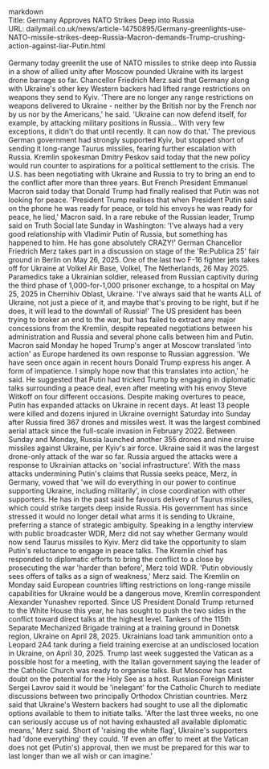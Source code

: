 markdown<br>Title: Germany Approves NATO Strikes Deep into Russia<br>URL: dailymail.co.uk/news/article-14750895/Germany-greenlights-use-NATO-missile-strikes-deep-Russia-Macron-demands-Trump-crushing-action-against-liar-Putin.html<br><br>Germany today greenlit the use of NATO missiles to strike deep into Russia in a show of allied unity after Moscow pounded Ukraine with its largest drone barrage so far. Chancellor Friedrich Merz said that Germany along with Ukraine's other key Western backers had lifted range restrictions on weapons they send to Kyiv. 'There are no longer any range restrictions on weapons delivered to Ukraine - neither by the British nor by the French nor by us nor by the Americans,' he said. 'Ukraine can now defend itself, for example, by attacking military positions in Russia... With very few exceptions, it didn't do that until recently. It can now do that.' The previous German government had strongly supported Kyiv, but stopped short of sending it long-range Taurus missiles, fearing further escalation with Russia. Kremlin spokesman Dmitry Peskov said today that the new policy would run counter to aspirations for a political settlement to the crisis. The U.S. has been negotiating with Ukraine and Russia to try to bring an end to the conflict after more than three years. But French President Emmanuel Macron said today that Donald Trump had finally realised that Putin was not looking for peace. 'President Trump realises that when President Putin said on the phone he was ready for peace, or told his envoys he was ready for peace, he lied,' Macron said. In a rare rebuke of the Russian leader, Trump said on Truth Social late Sunday in Washington: 'I've always had a very good relationship with Vladimir Putin of Russia, but something has happened to him. He has gone absolutely CRAZY!' German Chancellor Friedrich Merz takes part in a discussion on stage of the 'Re:Publica 25' fair ground in Berlin on May 26, 2025. One of the last two F-16 fighter jets takes off for Ukraine at Volkel Air Base, Volkel, The Netherlands, 26 May 2025. Paramedics take a Ukrainian soldier, released from Russian captivity during the third phase of 1,000-for-1,000 prisoner exchange, to a hospital on May 25, 2025 in Chernihiv Oblast, Ukraine. 'I've always said that he wants ALL of Ukraine, not just a piece of it, and maybe that's proving to be right, but if he does, it will lead to the downfall of Russia!' The US president has been trying to broker an end to the war, but has failed to extract any major concessions from the Kremlin, despite repeated negotiations between his administration and Russia and several phone calls between him and Putin. Macron said Monday he hoped Trump's anger at Moscow translated 'into action' as Europe hardened its own response to Russian aggression. 'We have seen once again in recent hours Donald Trump express his anger. A form of impatience. I simply hope now that this translates into action,' he said. He suggested that Putin had tricked Trump by engaging in diplomatic talks surrounding a peace deal, even after meeting with his envoy Steve Witkoff on four different occasions. Despite making overtures to peace, Putin has expanded attacks on Ukraine in recent days. At least 13 people were killed and dozens injured in Ukraine overnight Saturday into Sunday after Russia fired 367 drones and missiles west. It was the largest combined aerial attack since the full-scale invasion in February 2022. Between Sunday and Monday, Russia launched another 355 drones and nine cruise missiles against Ukraine, per Kyiv's air force. Ukraine said it was the largest drone-only attack of the war so far. Russia argued the attacks were a response to Ukrainian attacks on 'social infrastructure'. With the mass attacks undermining Putin's claims that Russia seeks peace, Merz, in Germany, vowed that 'we will do everything in our power to continue supporting Ukraine, including militarily', in close coordination with other supporters. He has in the past said he favours delivery of Taurus missiles, which could strike targets deep inside Russia. His government has since stressed it would no longer detail what arms it is sending to Ukraine, preferring a stance of strategic ambiguity. Speaking in a lengthy interview with public broadcaster WDR, Merz did not say whether Germany would now send Taurus missiles to Kyiv. Merz did take the opportunity to slam Putin's reluctance to engage in peace talks. The Kremlin chief has responded to diplomatic efforts to bring the conflict to a close by prosecuting the war 'harder than before', Merz told WDR. 'Putin obviously sees offers of talks as a sign of weakness,' Merz said. The Kremlin on Monday said European countries lifting restrictions on long-range missile capabilities for Ukraine would be a dangerous move, Kremlin correspondent Alexander Yunashev reported. Since US President Donald Trump returned to the White House this year, he has sought to push the two sides in the conflict toward direct talks at the highest level. Tankers of the 115th Separate Mechanized Brigade training at a training ground in Donetsk region, Ukraine on April 28, 2025. Ukrainians load tank ammunition onto a Leopard 2A4 tank during a field training exercise at an undisclosed location in Ukraine, on April 30, 2025. Trump last week suggested the Vatican as a possible host for a meeting, with the Italian government saying the leader of the Catholic Church was ready to organise talks. But Moscow has cast doubt on the potential for the Holy See as a host. Russian Foreign Minister Sergei Lavrov said it would be 'inelegant' for the Catholic Church to mediate discussions between two principally Orthodox Christian countries. Merz said that Ukraine's Western backers had sought to use all the diplomatic options available to them to initiate talks. 'After the last three weeks, no one can seriously accuse us of not having exhausted all available diplomatic means,' Merz said. Short of 'raising the white flag', Ukraine's supporters had 'done everything' they could. 'If even an offer to meet at the Vatican does not get (Putin's) approval, then we must be prepared for this war to last longer than we all wish or can imagine.'